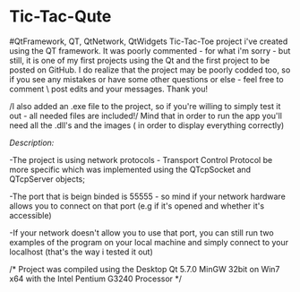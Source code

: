 # Tic-Tac-Qute
#QtFramework, QT, QtNetwork, QtWidgets
Tic-Tac-Toe project i've created using the QT framework.
It was poorly commented - for what i'm sorry - but still, it is one of my first projects using the Qt and the first project to be posted on GitHub.
I do realize that the project may be poorly codded too, so if you see any mistakes or have some other questions or else - feel free to comment \ post edits and your messages. Thank you!

/I also added an .exe file to the project, so if you're willing to simply test it out - all needed files are included!/
Mind that in order to run the app you'll need all the .dll's and the images ( in order to display everything correctly)

*Description:*

-The project is using network protocols - Transport Control Protocol be more specific which was implemented using the QTcpSocket and QTcpServer objects;

-The port that is beign binded is 55555 - so mind if your network hardware allows you to connect on that port (e.g if it's opened and whether it's accessible)

-If your network doesn't allow you to use that port, you can still run two examples of the program on your local machine and simply connect to your localhost (that's the way i tested it out)

/*
  Project was compiled using the Desktop Qt 5.7.0 MinGW 32bit on Win7 x64 with the Intel Pentium G3240 Processor
*/
